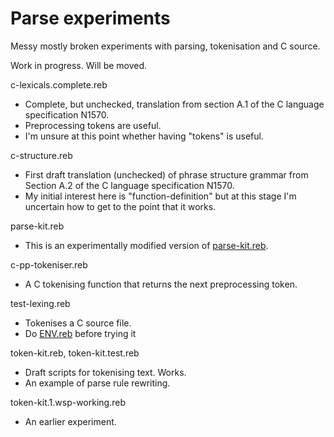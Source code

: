 Parse experiments
=========================

Messy mostly broken experiments with parsing, tokenisation and C source.

Work in progress. Will be moved.

c-lexicals.complete.reb

* Complete, but unchecked, translation from section A.1 of the C language specification N1570.
* Preprocessing tokens are useful.
* I'm unsure at this point whether having "tokens" is useful.

c-structure.reb

* First draft translation (unchecked) of phrase structure grammar from Section A.2 of the C language specification N1570.
* My initial interest here is "function-definition" but at this stage I'm uncertain how to get to the point that it works.

parse-kit.reb

* This is an experimentally modified version of [parse-kit.reb](https://github.com/codebybrett/reb).

c-pp-tokeniser.reb

* A C tokenising function that returns the next preprocessing token.

test-lexing.reb

* Tokenises a C source file.
* Do [ENV.reb](https://github.com/codebybrett/reb) before trying it

token-kit.reb, token-kit.test.reb

* Draft scripts for tokenising text. Works.
* An example of parse rule rewriting.

token-kit.1.wsp-working.reb

* An earlier experiment.
